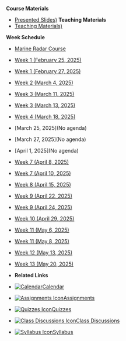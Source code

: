**Course Materials**

- [Presented Slides)](cpt363-1/slides)
**Teaching Materials**
- [Teaching Materials)](cpt363-1/textbook)

**Week Schedule**

- [Marine Radar Course](cpt363-1/course-welcome)
- [Week 1 (February 25, 2025)](cpt363-1/module-01)
- [Week 1 (February 27, 2025)](cpt363-1/module-01)
- [Week 2 (March 4, 2025)](cpt363-1/module-02)
- [Week 3 (March 11, 2025)](cpt363-1/module-03)
- [Week 3 (March 13, 2025)](cpt363-1/module-03)
- [Week 4 (March 18, 2025)](cpt363-1/module-04)
- [March 25, 2025](No agenda)
- [March 27, 2025](No agenda)
- [April 1, 2025](No agenda)
- [Week 7 (April 8, 2025)](cpt363-1/module-06)
- [Week 7 (April 10, 2025)](cpt363-1/module-07)
- [Week 8 (April 15, 2025)](cpt363-1/module-08)
- [Week 9 (April 22, 2025)](cpt363-1/module-08)
- [Week 9 (April 24, 2025)](cpt363-1/module-09)
- [Week 10 (April 29, 2025)](cpt363-1/module-11)
- [Week 11 (May 6, 2025)](cpt363-1/module-12)
- [Week 11 (May 8, 2025)](cpt363-1/module-13)
- [Week 12 (May 13, 2025)](cpt363-1/module-14)
- [Week 13 (May 20, 2025)](cpt363-1/module-15)


- **Related Links**
- [![Calendar](https://icongr.am/fontawesome/calendar.svg?size=16&color=808080)Calendar](https://jwc.dlmu.edu.cn/info/1128/5053.htm)
- [![Assignments Icon](https://icongr.am/fontawesome/pencil.svg?size=16&color=808080)Assignments](https://canvas.sfu.ca/courses/44038/assignments )
- [![Quizzes Icon](https://icongr.am/fontawesome/check-circle.svg?size=16&color=808080)Quizzes](https://canvas.sfu.ca/courses/44038/quizzes)
- [![Class Discussions Icon](https://icongr.am/fontawesome/comments-o.svg?size=16&color=808080)Class Discussions](https://canvas.sfu.ca/courses/44038/discussion_topics)
- [![Syllabus Icon](https://icongr.am/fontawesome/list.svg?size=16&color=808080)Syllabus](https://canvas.sfu.ca/courses/44038/assignments/syllabus)
